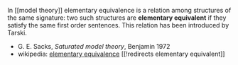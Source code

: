 
In [[model theory]] elementary equivalence is a relation among structures of the same signature: two such structures are __elementary equivalent__ if they satisfy the same first order sentences. This relation has been introduced by Tarski. 	

* G. E. Sacks, _Saturated model theory_, Benjamin 1972
* wikipedia: [elementary equivalence](http://en.wikipedia.org/wiki/Elementary_equivalence)
[[!redirects elementary equivalent]]
